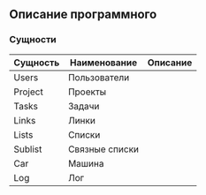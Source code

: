## Описание программного 

### Сущности

|Сущность|Наименование|Описание|
|----|----|----|
|Users|Пользователи|
|Project|Проекты|
|Tasks|Задачи|
|Links|Линки|
|Lists|Списки|
|Sublist|Связные списки|
|Car|Машина|
|Log|Лог|

